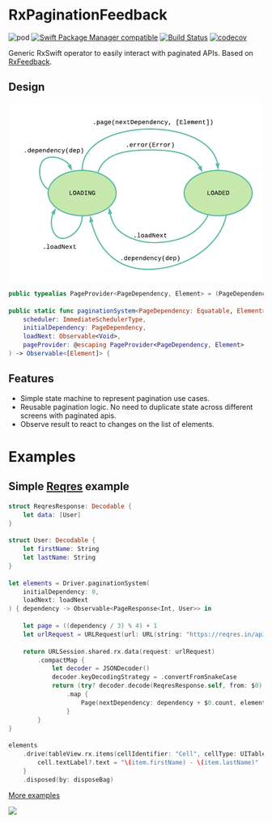 # RxPaginationFeedback
![pod](https://img.shields.io/cocoapods/v/RxPaginationFeedback.svg) [![Swift Package Manager compatible](https://img.shields.io/badge/Swift%20Package%20Manager-compatible-brightgreen.svg)](https://github.com/apple/swift-package-manager) [![Build Status](https://travis-ci.com/fabfelici/RxPaginationFeedback.svg?branch=master)](https://travis-ci.com/fabfelici/RxPaginationFeedback) [![codecov](https://codecov.io/gh/fabfelici/RxPaginationFeedback/branch/master/graph/badge.svg)](https://codecov.io/gh/fabfelici/RxPaginationFeedback)

Generic RxSwift operator to easily interact with paginated APIs. Based on [RxFeedback](https://github.com/NoTests/RxFeedback.swift).

## Design

![](Images/state_diagram.png)

```swift
public typealias PageProvider<PageDependency, Element> = (PageDependency) -> Observable<Page<PageDependency, Element>>

public static func paginationSystem<PageDependency: Equatable, Element>(
    scheduler: ImmediateSchedulerType,
    initialDependency: PageDependency,
    loadNext: Observable<Void>,
    pageProvider: @escaping PageProvider<PageDependency, Element>
) -> Observable<[Element]> {
```

## Features
* Simple state machine to represent pagination use cases.
* Reusable pagination logic. No need to duplicate state across different screens with paginated apis.
* Observe result to react to changes on the list of elements.

# Examples

## Simple [Reqres](https://reqres.in/) example

```swift
struct ReqresResponse: Decodable {
    let data: [User]
}

struct User: Decodable {
    let firstName: String
    let lastName: String
}

let elements = Driver.paginationSystem(
    initialDependency: 0,
    loadNext: loadNext
) { dependency -> Observable<PageResponse<Int, User>> in

    let page = ((dependency / 3) % 4) + 1
    let urlRequest = URLRequest(url: URL(string: "https://reqres.in/api/users?page=\(page)")!)

    return URLSession.shared.rx.data(request: urlRequest)
        .compactMap {
            let decoder = JSONDecoder()
            decoder.keyDecodingStrategy = .convertFromSnakeCase
            return (try? decoder.decode(ReqresResponse.self, from: $0).data)
                .map {
                    Page(nextDependency: dependency + $0.count, elements: $0)
                }
        }
}

elements
    .drive(tableView.rx.items(cellIdentifier: "Cell", cellType: UITableViewCell.self)) { index, item, cell in
        cell.textLabel?.text = "\(item.firstName) - \(item.lastName)"
    }
    .disposed(by: disposeBag)
```

[More examples](https://github.com/fabfelici/RxPaginationFeedback/blob/master/Examples/Examples)

<img src="Images/examples.gif" width="350"/>